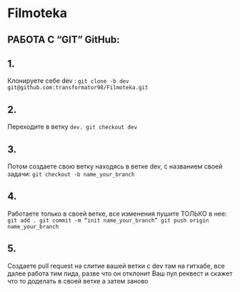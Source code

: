 # Filmoteka

## РАБОТА C “GIT” GitHub:

## 1.

Клонируете себе dev :
`git clone -b dev git@github.com:transformator98/Filmoteka.git`

## 2.

Переходите в ветку `dev. git checkout dev`

## 3.

Потом создаете свою ветку находясь в ветке dev, с названием своей задачи:
`git checkout -b name_your_branch`

## 4.

Работаете только в своей ветке, все изменения пушите ТОЛЬКО в нее:
`git add . git commit -m “init name_your_branch” git push origin name_your_branch`

## 5.

Создаете pull request на слитие вашей ветки с dev там на гитхабе, все далее
работа тим лида, разве что он отклонит Ваш пул реквест и скажет что то доделать
в своей ветке а затем заново

